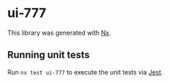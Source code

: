 # ui-777

This library was generated with [Nx](https://nx.dev).

## Running unit tests

Run `nx test ui-777` to execute the unit tests via [Jest](https://jestjs.io).
